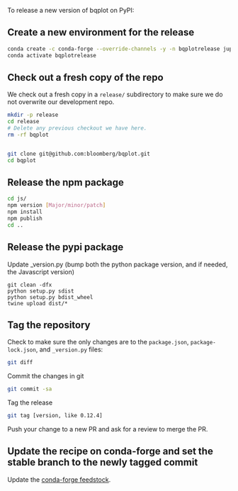 To release a new version of bqplot on PyPI:

## Create a new environment for the release

```sh
conda create -c conda-forge --override-channels -y -n bqplotrelease jupyterlab nodejs twine ipywidgets pip
conda activate bqplotrelease
```

## Check out a fresh copy of the repo

We check out a fresh copy in a `release/` subdirectory to make sure we do not
overwrite our development repo.

```sh
mkdir -p release
cd release
# Delete any previous checkout we have here.
rm -rf bqplot


git clone git@github.com:bloomberg/bqplot.git
cd bqplot
```

## Release the npm package

```sh
cd js/
npm version [Major/minor/patch]
npm install
npm publish
cd ..
```

## Release the pypi package

Update _version.py (bump both the python package version, and if needed, the Javascript version)

```
git clean -dfx
python setup.py sdist
python setup.py bdist_wheel
twine upload dist/*
```

## Tag the repository

Check to make sure the only changes are to the `package.json`, `package-lock.json`, and `_version.py` files:

```sh
git diff
```

Commit the changes in git

```sh
git commit -sa
```

Tag the release

```sh
git tag [version, like 0.12.4]
```

Push your change to a new PR and ask for a review to merge the PR.

## Update the recipe on conda-forge and set the stable branch to the newly tagged commit

Update the [conda-forge feedstock](https://github.com/conda-forge/bqplot-feedstock/).
